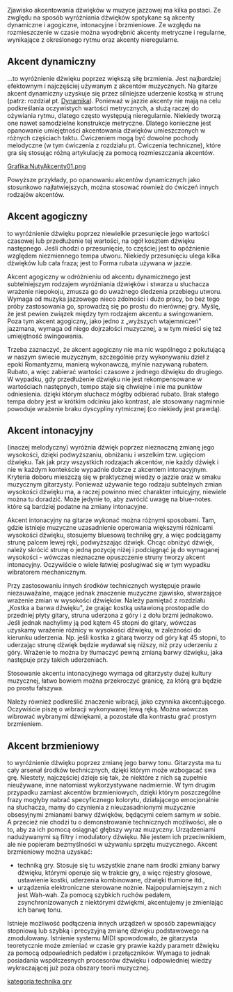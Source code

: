 Zjawisko akcentowania dźwięków w muzyce jazzowej ma kilka postaci. Ze
zwględu na sposób wyróżniania dźwięków spotykane są akcenty dynamiczne i
agogiczne, intonacyjne i brzmieniowe. Ze względu na rozmieszczenie w
czasie można wyodrębnić akcenty metryczne i regularne, wynikające z
określonego rytmu oraz akcenty nieregularne.

## Akcent dynamiczny

...to wyróżnienie dźwięku poprzez większą siłę brzmienia. Jest
najbardziej efektownym i najczęściej używanym z akcentów muzycznych. Na
gitarze akcent dynamiczny uzyskuje się przez silniejsze uderzenie kostką
w strunę (patrz: rozdział pt. [Dynamika](Dynamika "wikilink")). Ponieważ
w jazzie akcenty nie mają na celu podkreślania oczywistych wartości
metrycznych, a służą raczej do ożywiania rytmu, dlatego często występują
nieregularnie. Niekiedy tworzą one nawet samodzielne konstrukcje
metryczne. Dlatego konieczne jest opanowanie umiejętności akcentowania
dźwięków umieszczonych w różnych częściach taktu. Ćwiczeniem mogą być
dowolne pochody melodyczne (w tym ćwiczenia z rozdziału pt. Ćwiczenia
techniczne), które gra się stosując różną artykulację za pomocą
rozmieszczania akcentów.

[Grafika:NutyAkcenty01.png](Grafika:NutyAkcenty01.png "wikilink")

Powyższe przykłady, po opanowaniu akcentów dynamicznych jako stosunkowo
najłatwiejszych, można stosować również do ćwiczeń innych rodzajów
akcentów.

## Akcent agogiczny

to wyróżnienie dźwięku poprzez niewielkie przesunięcie jego wartości
czasowej lub przedłużenie tej wartości, na ogół kosztem dźwięku
następnego. Jeśli chodzi o przesunięcie, to częściej jest to opóźnienie
względem niezmiennego tempa utworu. Niekiedy przesunięciu ulega kilka
dźwięków lub cała fraza; jest to Forma rubata używana w jazzie.

Akcent agogiczny w odróżnieniu od akcentu dynamicznego jest
subtelniejszym rodzajem wyróżniania dźwięków i stwarza u słuchacza
wrażenie niepokoju, zmusza go do uważnego śledzenia przebiegu utworu.
Wymaga od muzyka jazzowego nieco zdolności i dużo pracy, bo bez tego
próby zastosowania go, sprowadzą się po prostu do nierównej gry. Myślę,
że jest pewien związek między tym rodzajem akcentu a swingowaniem. Poza
tym akcent agogiczny, jako jedno z „wyższych wtajemniczeń" jazzmana,
wymaga od niego dojrzałości muzycznej, a w tym mieści się też
umiejętność swingowania.

Trzeba zaznaczyć, że akcent agogiczny nie ma nic wspólnego z pokutującą
w naszym świecie muzycznym, szczególnie przy wykonywaniu dzieł z epoki
Romantyzmu, manierą wykonawczą, mylnie nazywaną rubatem. Rubato, a więc
zabierać wartości czasowe z jednego dźwięku do drugiego. W wypadku, gdy
przedłużenie dźwięku nie jest rekompensowane w wartościach następnych,
tempo staje się chwiejne i nie ma punktów odniesienia. dzięki którym
słuchacz mógłby odbierać rubato. Brak stałego tempa dobry jest w
krótkim odcinku jako kontrast, ale stosowany nagminnie powoduje
wrażenie braku dyscypliny rytmicznej (co niekiedy jest prawdą).

## Akcent intonacyjny

(inaczej melodyczny) wyróżnia dźwięk poprzez nieznaczną zmianę jego
wysokości, dzięki podwyższaniu, obniżaniu i wszelkim tzw. ugięciom
dźwięku. Tak jak przy wszystkich rodzajach akcentów, nie każdy dźwięk
i nie w każdym kontekście wypadnie dobrze z akcentem intonacyjnym.
Kryteria doboru mieszczą się w praktycznej wiedzy o jazzie oraz w smaku
muzycznym gitarzysty. Ponieważ używanie tego rodzaju subtelnych zmian
wysokości dźwięku ma, a raczej powinno mieć charakter intuicyjny,
niewiele można tu doradzić. Może jedynie to, aby zwrócić uwagę na
blue-notes. które są bardziej podatne na zmiany intonacyjne.

Akcent intonacyjny na gitarze wykonać można różnymi sposobami. Tam,
gdzie istnieje muzyczne uzasadnienie operowania większymi różnicami
wysokości dźwięku, stosujemy bluesową technikę gry, a więc podciągamy
strunę palcem lewej ręki, podwyższając dźwięk. Chcąc obniżyć dźwięk,
należy skrócić strunę o jedną pozycję niżej i podciągnąć ją do wymaganej
wysokości - wówczas nieznaczne opuszczenie struny tworzy akcent
intonacyjny. Oczywiście o wiele łatwiej posługiwać się w tym wypadku
wibratorem mechanicznym.

Przy zastosowaniu innych środków technicznych występuje prawie
niezauważalne, mające jednak znaczenie muzyczne zjawisko, stwarzające
wrażenie zmian w wysokości dźwięków. Należy pamiętać z rozdziału „Kostka
a barwa dźwięku", że grając kostką ustawioną prostopadle do przedniej
płyty gitary, struna uderzona z góry i z dołu brzmi jednakowo. Jeśli
jednak nachylimy ją pod kątem 45 stopni do gitary, wówczas uzyskamy
wrażenie różnicy w wysokości dźwięku, w zależności do kierunku
uderzenia. Np. jeśli kostka z gitarą tworzy od góry kąt 45 stopni, to
uderzając strunę dźwięk będzie wydawał się niższy, niż przy uderzeniu z
góry. Wrażenie to można by tłumaczyć pewną zmianą barwy dźwięku, jaka
następuje przy takich uderzeniach.

Stosowanie akcentu intonacyjnego wymaga od gitarzysty dużej kultury
muzycznej, łatwo bowiem można przekroczyć granicę, za którą gra będzie
po prostu fałszywa.

Należy również podkreślić znaczenie wibracji, jako czynnika
akcentującego. Oczywiście piszę o wibracji wykonywanej lewą ręką. Można
wówczas wibrować wybranymi dźwiękami, a pozostałe dla kontrastu grać
prostym brzmieniem.

## Akcent brzmieniowy

to wyróżnienie dźwięku poprzez zmianę jego barwy tonu. Gitarzysta ma tu
cały arsenał środków technicznych, dzięki którym może wzbogacać swa grę.
Niestety, najczęściej dzieje się tak, że niektóre z nich są zupełnie
nieużywane, inne natomiast wykorzystywane nadmiernie. W tym drugim
przypadku zamiast akcentów brzmieniowych, dzięki którym poszczególne
frazy mogłyby nabrać specyficznego kolorytu, działającego emocjonalnie
na słuchacza, mamy do czynienia z nieuzasadnionymi muzycznie obsesyjnymi
zmianami barwy dźwięków, będącymi celem samym w sobie. A przecież nie
chodzi tu o demonstrowanie technicznych możliwości, ale o to, aby za ich
pomocą osiągnąć głębszy wyraz muzyczny. Urządzeniami nadużywanymi są
filtry i modulatory dźwięku. Nie jestem ich przeciwnikiem, ale nie
popieram bezmyślności w używaniu sprzętu muzycznego. Akcent brzmieniowy
można uzyskać:

  - techniką gry. Stosuje się tu wszystkie znane nam środki zmiany barwy
    dźwięku, którymi operuje się w trakcie gry, a więc rejestry głosowe,
    ustawienie kostki, uderzenia kombinowane, dźwięki tłumione itd.,
  - urządzenia elektroniczne sterowane nożnie. Najpopularniejszym z nich
    jest Wah-wah. Za pomocą szybkich ruchów pedałem, zsynchronizowanych
    z niektórymi dźwiękmi, akcentujemy je zmieniając ich barwę tonu.

Istnieje możliwość podłączenia innych urządzeń w sposób zapewniający
stopniową lub szybką i precyzyjną zmianę dźwięku podstawowego na
zmodulowany. Istnienie systemu MIDI spowodowało, że gitarzysta
teoretycznie może zmieniać w czasie gry prawie każdy parametr dźwięku za
pomocą odpowiednich pedałów i przełączników. Wymaga to jednak posiadania
współczesnych procesorów dźwięku i odpowiedniej wiedzy wykraczającej już
poza obszary teorii muzycznej.

[kategoria:technika gry](kategoria:technika_gry "wikilink")
